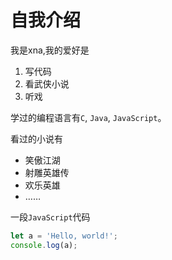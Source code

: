 # 自我介绍
我是xna,我的爱好是
1. 写代码
2. 看武侠小说
3. 听戏

学过的编程语言有`C`, `Java`, `JavaScript`。

看过的小说有
* 笑傲江湖
* 射雕英雄传
* 欢乐英雄
* ……
  
一段`JavaScript`代码
```javascript
let a = 'Hello, world!';
console.log(a);
```
